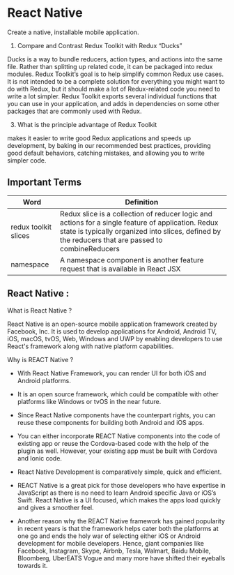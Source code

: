 # React Native

Create a native, installable mobile application.

1. Compare and Contrast Redux Toolkit with Redux “Ducks”

Ducks is a way to bundle reducers, action types, and actions into the same file. Rather than splitting up related code, it can be packaged into redux modules. Redux Toolkit’s goal is to help simplify common Redux use cases. It is not intended to be a complete solution for everything you might want to do with Redux, but it should make a lot of Redux-related code you need to write a lot simpler. Redux Toolkit exports several individual functions that you can use in your application, and adds in dependencies on some other packages that are commonly used with Redux.

3. What is the principle advantage of Redux Toolkit

makes it easier to write good Redux applications and speeds up development, by baking in our recommended best practices, providing good default behaviors, catching mistakes, and allowing you to write simpler code.

## Important Terms

| Word                 | Definition                                                                                                                                                                                               |
| -------------------- | -------------------------------------------------------------------------------------------------------------------------------------------------------------------------------------------------------- |
| redux toolkit slices | Redux slice is a collection of reducer logic and actions for a single feature of application. Redux state is typically organized into slices, defined by the reducers that are passed to combineReducers |
| namespace            | A namespace component is another feature request that is available in React JSX                                                                                                                          |

## React Native :

What is React Native ?

React Native is an open-source mobile application framework created by Facebook, Inc. It is used to develop applications for Android, Android TV, iOS, macOS, tvOS, Web, Windows and UWP by enabling developers to use React's framework along with native platform capabilities.

Why is REACT Native ?

- With React Native Framework, you can render UI for both iOS and Android platforms.

- It is an open source framework, which could be compatible with other platforms like Windows or tvOS in the near future.

- Since React Native components have the counterpart rights, you can reuse these components for building both Android and iOS apps.

- You can either incorporate REACT Native components into the code of existing app or reuse the Cordova-based code with the help of the plugin as well. However, your existing app must be built with Cordova and Ionic code.

- React Native Development is comparatively simple, quick and efficient.

- REACT Native is a great pick for those developers who have expertise in JavaScript as there is no need to learn Android specific Java or iOS’s Swift.
  React Native is a UI focused, which makes the apps load quickly and gives a smoother feel.

- Another reason why the REACT Native framework has gained popularity in recent years is that the framework helps cater both the platforms at one go and ends the holy war of selecting either iOS or Android development for mobile developers. Hence, giant companies like Facebook, Instagram, Skype, Airbnb, Tesla, Walmart, Baidu Mobile, Bloomberg, UberEATS Vogue and many more have shifted their eyeballs towards it.
